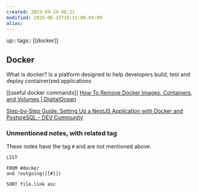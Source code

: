 ```yaml
---
created: 2023-09-24 06:21
modified: 2025-06-15T18:31:00-04:00
alias: 
---
```

up::
tags:: [[docker]]
## Docker

What is docker?
Is a platform designed to help developers build, test and deploy containerized applications

[[useful docker commands]]
[How To Remove Docker Images, Containers, and Volumes | DigitalOcean](https://www.digitalocean.com/community/tutorials/how-to-remove-docker-images-containers-and-volumes)


[Step-by-Step Guide: Setting Up a NestJS Application with Docker and PostgreSQL - DEV Community](https://dev.to/chukwutosin_/step-by-step-guide-setting-up-a-nestjs-application-with-docker-and-postgresql-5hei)







### Unmentioned notes, with related tag
These notes have the tag `#` and are not mentioned above.
```dataview
LIST 

FROM #docker
and !outgoing([[#]])

SORT file.link asc
```